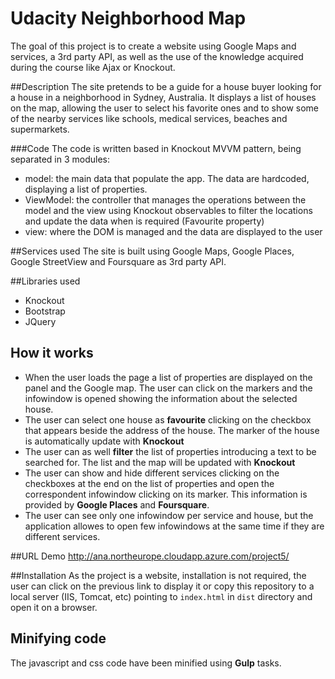 # Udacity Neighborhood Map
The goal of this project is to create a website using Google Maps and services, a 3rd party API, as well as the use of the knowledge acquired during the course like Ajax or Knockout.

##Description
The site pretends to be a guide for a house buyer looking for a house in a neighborhood in Sydney, Australia. It displays a list of houses on the map, allowing the user to select his favorite ones and to show some of the nearby services like schools, medical services, beaches and supermarkets.

###Code
The code is written based in Knockout MVVM pattern, being separated in 3 modules:

- model: the main data that populate the app. The data are hardcoded, displaying a list of properties.
- ViewModel: the controller that manages the operations between the model and the view using Knockout observables to filter the locations and update the data when is required (Favourite property)
- view: where the DOM is managed and the data are displayed to the user

##Services used
The site is built using Google Maps, Google Places, Google StreetView and Foursquare as 3rd party API.

##Libraries used
- Knockout
- Bootstrap
- JQuery

## How it works
- When the user loads the page a list of properties are displayed on the panel and the Google map. The user can click on the markers and the infowindow is opened showing the information about the selected house.
- The user can select one house as **favourite** clicking on the checkbox that appears beside the address of the house. The marker of the house is automatically update with **Knockout**
- The user can as well **filter** the list of properties introducing a text to be searched for. The list and the map will be updated with **Knockout**
- The user can show and hide different services clicking on the checkboxes at the end on the list of properties and open the correspondent infowindow clicking on its marker. This information is provided by **Google Places** and **Foursquare**.
- The user can see only one infowindow per service and house, but the application allowes to open few infowindows at the same time if they are different services.

##URL Demo
http://ana.northeurope.cloudapp.azure.com/project5/

##Installation
As the project is a website, installation is not required, the user can click on the previous link to display it or copy this repository to a local server (IIS, Tomcat, etc) pointing to `index.html` in `dist` directory and open it on a browser.

## Minifying code
The javascript and css code have been minified using **Gulp** tasks.

